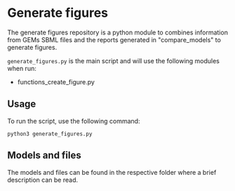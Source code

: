 # Generate figures

The generate figures repository is a python module to combines information from GEMs SBML files and the reports generated in "compare_models" to generate figures.

```generate_figures.py``` is the main script and will use the following modules when run:
- functions_create_figure.py


## Usage

To run the script, use the following command:

```
python3 generate_figures.py
```

## Models and files

The models and files can be found in the respective folder where a brief description can be read.
